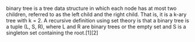 binary tree is a tree data structure in which each node has at most two children, referred to as the left child and the right child. That is, it is a k-ary tree with k = 2. A recursive definition using set theory is that a binary tree is a tuple (L, S, R), where L and R are binary trees or the empty set and S is a singleton set containing the root.[1][2]
